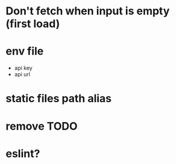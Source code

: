 # Don't fetch when input is empty (first load)

# env file
- api key
- api url

# static files path alias

# remove TODO

# eslint?
